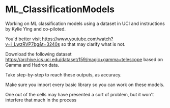 # ML_ClassificationModels
Working on ML classification models using a dataset in UCI and instructions by Kylie Ying and co-piloted.

You'd better visit https://www.youtube.com/watch?v=i_LwzRVP7bg&t=3240s so that may clarify what is not.

Download the following dataset https://archive.ics.uci.edu/dataset/159/magic+gamma+telescope based on Gamma and Hadron data.

Take step-by-step to reach these outputs, as accuracy.

Make sure you import every basic library so you can work on these models.

One out of the cells may have presented a sort of problem, but it won't interfere that much in the process
